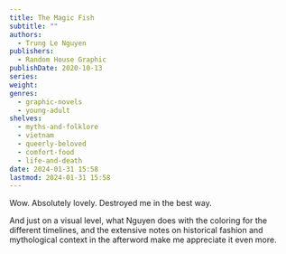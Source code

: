 ```yaml
---
title: The Magic Fish
subtitle: ""
authors:
  - Trung Le Nguyen
publishers:
  - Random House Graphic
publishDate: 2020-10-13
series: 
weight: 
genres:
  - graphic-novels
  - young-adult
shelves:
  - myths-and-folklore
  - vietnam
  - queerly-beloved
  - comfort-food
  - life-and-death
date: 2024-01-31 15:58
lastmod: 2024-01-31 15:58
---
```

Wow. Absolutely lovely. Destroyed me in the best way.

And just on a visual level, what Nguyen does with the coloring for the different timelines, and the extensive notes on historical fashion and mythological context in the afterword make me appreciate it even more.